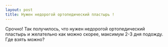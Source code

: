 ```yaml
---
layout: post 
title: Нужен недорогой ортопедический пластырь ! 
--- 
```

Срочно! Так получилось, что нужен недорогой ортопедический пластырь и желательно как можно скорее, максимум 2-3 дня подожду. Где взять можно?